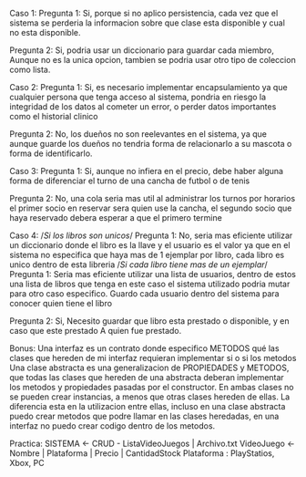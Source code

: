 Caso 1:
Pregunta 1: Si, porque si no aplico persistencia,
	cada vez que el sistema se perderia la informacion sobre que clase esta disponible y cual no esta disponible.

Pregunta 2: Si, podria usar un diccionario para guardar cada miembro,
	Aunque no es la unica opcion, tambien se podria usar otro tipo de coleccion como lista.

Caso 2:
Pregunta 1: Si, es necesario implementar encapsulamiento ya que cualquier persona 
	que tenga acceso al sistema, pondria en riesgo la integridad de los datos al cometer un error, o perder datos importantes como el historial clinico

Pregunta 2: No, los dueños no son reelevantes en el sistema, ya que aunque guarde los dueños no tendria forma de relacionarlo a su mascota
	o forma de identificarlo.

Caso 3:	
Pregunta 1: Si, aunque no infiera en el precio,
	 debe haber alguna forma de diferenciar el turno de una cancha de futbol o de tenis



Pregunta 2: No, una cola seria mas util	al administrar los turnos por horarios
	el primer socio en reservar sera quien use la cancha, el segundo socio que haya reservado debera esperar a que el primero termine

Caso 4:
/*Si los libros son unicos*/
Pregunta 1: No, seria mas eficiente utilizar un diccionario donde el libro es la llave y el usuario es el valor
	ya que en el sistema no especifica que haya mas de 1 ejemplar por libro, cada libro es unico dentro de esta libreria
/*Si cada libro tiene mas de un ejemplar*/
Pregunta 1: Seria mas eficiente utilizar una lista de usuarios, dentro de estos una lista de libros que tenga
	 en este caso el sistema utilizado podria mutar para otro caso especifico. Guardo cada usuario dentro del sistema para conocer quien tiene el libro

Pregunta 2: Si, Necesito guardar que libro esta prestado o disponible, y en caso que este prestado
	A quien fue prestado.

Bonus: 
Una interfaz es un contrato donde especifico METODOS qué las clases que hereden de mi interfaz requieran implementar si o si los metodos
Una clase abstracta es una generalizacion de PROPIEDADES y METODOS, que todas las clases que hereden de una abstracta deberan implementar los metodos y propiedades pasadas por el constructor.
En ambas clases no se pueden crear instancias, a menos que otras clases hereden de ellas.
La diferencia esta en la utilizacion entre ellas, incluso en una clase abstracta puedo crear metodos que podre llamar en las clases heredadas, en una interfaz no puedo crear codigo dentro de los metodos.

Practica: 
SISTEMA <- CRUD - ListaVideoJuegos | Archivo.txt
VideoJuego <- Nombre | Plataforma | Precio | CantidadStock
Plataforma : PlayStatios, Xbox, PC 
